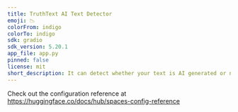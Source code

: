 ```yaml
---
title: TruthText AI Text Detector
emoji: 📉
colorFrom: indigo
colorTo: indigo
sdk: gradio
sdk_version: 5.20.1
app_file: app.py
pinned: false
license: mit
short_description: It can detect whether your text is AI generated or not
---
```


Check out the configuration reference at https://huggingface.co/docs/hub/spaces-config-reference
